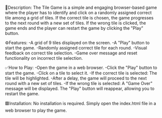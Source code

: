 🧾Description:
The Tile Game is a simple and engaging browser-based game where the player has to identify and click on a randomly assigned correct tile among a grid of tiles. If the correct tile is chosen, the game progresses to the next round with a new set of tiles. If the wrong tile is clicked, the game ends and the player can restart the game by clicking the "Play" button.

⚙️Features:
-A grid of 9 tiles displayed on the screen.
-A "Play" button to start the game.
-Randomly assigned correct tile for each round.
-Visual feedback on correct tile selection.
-Game over message and reset functionality on incorrect tile selection.

✅How to Play:
-Open the game in a web browser.
-Click the "Play" button to start the game.
-Click on a tile to select it.
-If the correct tile is selected:
 The tile will be highlighted.
-After a delay, the game will proceed to the next round with a new set of tiles.
-If the wrong tile is selected:
 A "Game Over" message will be displayed.
The "Play" button will reappear, allowing you to restart the game.

🟩Installation:
No installation is required. Simply open the index.html file in a web browser to play the game.
